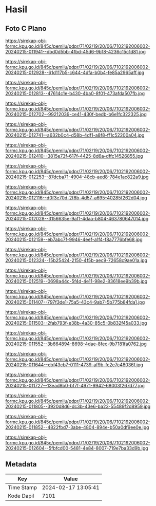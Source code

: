 # Hasil

## Foto C Plano

https://sirekap-obj-formc.kpu.go.id/845c/pemilu/pdpr/71/02/19/20/06/7102192006002-20240215-011941--dbd0d5bb-4fbd-45d6-9b18-4236c15c1d81.jpg

https://sirekap-obj-formc.kpu.go.id/845c/pemilu/pdpr/71/02/19/20/06/7102192006002-20240215-012928--61d117b5-c644-4dfa-b0b4-fe85a2965aff.jpg

https://sirekap-obj-formc.kpu.go.id/845c/pemilu/pdpr/71/02/19/20/06/7102192006002-20240215-012813--47614c1e-b430-4ba0-8f01-473afda507fb.jpg

https://sirekap-obj-formc.kpu.go.id/845c/pemilu/pdpr/71/02/19/20/06/7102192006002-20240215-012702--99212039-ce41-430f-bedb-b6e1fc322325.jpg

https://sirekap-obj-formc.kpu.go.id/845c/pemilu/pdpr/71/02/19/20/06/7102192006002-20240215-012741--a632b0c4-d58b-4df1-a8f8-ff1c52200a04.jpg

https://sirekap-obj-formc.kpu.go.id/845c/pemilu/pdpr/71/02/19/20/06/7102192006002-20240215-012410--3815e73f-617f-4425-8d6a-dffc14526855.jpg

https://sirekap-obj-formc.kpu.go.id/845c/pemilu/pdpr/71/02/19/20/06/7102192006002-20240215-012253--87dcba71-4904-48cb-aed8-784e1ac822a9.jpg

https://sirekap-obj-formc.kpu.go.id/845c/pemilu/pdpr/71/02/19/20/06/7102192006002-20240215-012116--d0f3e70d-2f8b-4d57-a695-40285f262d04.jpg

https://sirekap-obj-formc.kpu.go.id/845c/pemilu/pdpr/71/02/19/20/06/7102192006002-20240215-012028--3156635e-9af1-4daa-b804-463780647014.jpg

https://sirekap-obj-formc.kpu.go.id/845c/pemilu/pdpr/71/02/19/20/06/7102192006002-20240215-012159--eb7abc7f-9946-4eef-a1f4-f8a7776bfe68.jpg

https://sirekap-obj-formc.kpu.go.id/845c/pemilu/pdpr/71/02/19/20/06/7102192006002-20240215-012324--15b25424-2150-4f5b-aec9-72658c9ae01a.jpg

https://sirekap-obj-formc.kpu.go.id/845c/pemilu/pdpr/71/02/19/20/06/7102192006002-20240215-012519--0698a44c-5f4d-4e11-98e2-83618ee9b39b.jpg

https://sirekap-obj-formc.kpu.go.id/845c/pemilu/pdpr/71/02/19/20/06/7102192006002-20240215-011407--797f3de1-75a5-43c4-9ab7-5b775b84fda1.jpg

https://sirekap-obj-formc.kpu.go.id/845c/pemilu/pdpr/71/02/19/20/06/7102192006002-20240215-011503--2fab793f-e38b-4a30-85c5-0b832f45a033.jpg

https://sirekap-obj-formc.kpu.go.id/845c/pemilu/pdpr/71/02/19/20/06/7102192006002-20240215-011552--3b664894-8698-4dae-8fec-9b7181fa0762.jpg

https://sirekap-obj-formc.kpu.go.id/845c/pemilu/pdpr/71/02/19/20/06/7102192006002-20240215-011644--ebf43cb7-0111-4739-af9b-fc2e7c48036f.jpg

https://sirekap-obj-formc.kpu.go.id/845c/pemilu/pdpr/71/02/19/20/06/7102192006002-20240215-011727--13ead8b0-bf7f-4971-9942-68003f267d77.jpg

https://sirekap-obj-formc.kpu.go.id/845c/pemilu/pdpr/71/02/19/20/06/7102192006002-20240215-011805--3920d8d6-dc3b-43e6-ba23-55489f2d8959.jpg

https://sirekap-obj-formc.kpu.go.id/845c/pemilu/pdpr/71/02/19/20/06/7102192006002-20240215-011852--4822fbd7-3abe-4804-894e-b50a0df9ee0e.jpg

https://sirekap-obj-formc.kpu.go.id/845c/pemilu/pdpr/71/02/19/20/06/7102192006002-20240215-012604--5fbfcd00-5481-4e84-8007-719e7ba33d9b.jpg


## Metadata

| Key        | Value               |
| ---------- | ------------------- |
| Time Stamp | 2024-02-17 13:05:41 |
| Kode Dapil | 7101                |



